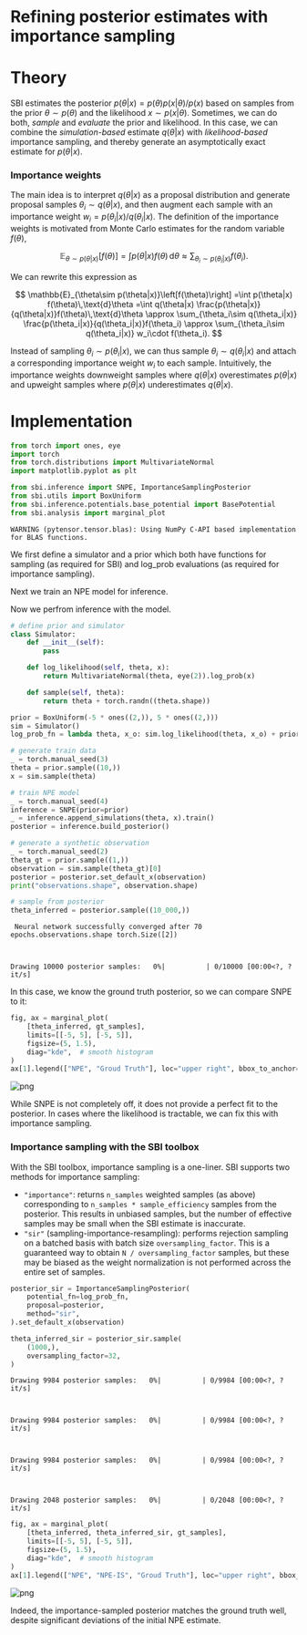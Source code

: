 # Refining posterior estimates with importance sampling

# Theory

SBI estimates the posterior $p(\theta|x) = {p(\theta)p(x|\theta)}/{p(x)}$ based on samples from the prior $\theta\sim p(\theta)$ and the likelihood $x\sim p(x|\theta)$. Sometimes, we can do both, *sample* and *evaluate* the prior and likelihood. In this case, we can combine the *simulation-based* estimate $q(\theta|x)$ with *likelihood-based* importance sampling, and thereby generate an asymptotically exact estimate for $p(\theta|x)$.

### Importance weights

The main idea is to interpret $q(\theta|x)$ as a proposal distribution and generate proposal samples $\theta_i\sim q(\theta|x)$, and then augment each sample with an importance weight $w_i = p(\theta_i|x) / q(\theta_i|x)$. The definition of the importance weights is motivated from Monte Carlo estimates for the random variable $f(\theta)$, 

$$ 
\mathbb{E}_{\theta\sim p(\theta|x)}\left[f(\theta)\right] 
=\int p(\theta|x) f(\theta)\,\text{d}\theta
\approx \sum_{\theta_i\sim p(\theta_i|x)} f(\theta_i).
$$

We can rewrite this expression as 

$$ 
\mathbb{E}_{\theta\sim p(\theta|x)}\left[f(\theta)\right] 
=\int p(\theta|x) f(\theta)\,\text{d}\theta
=\int q(\theta|x) \frac{p(\theta|x)}{q(\theta|x)}f(\theta)\,\text{d}\theta
\approx \sum_{\theta_i\sim q(\theta_i|x)} \frac{p(\theta_i|x)}{q(\theta_i|x)}f(\theta_i)
\approx \sum_{\theta_i\sim q(\theta_i|x)} w_i\cdot f(\theta_i).
$$

Instead of sampling $\theta_i\sim p(\theta_i|x)$, we can thus sample $\theta_i\sim q(\theta_i|x)$ and attach a corresponding importance weight $w_i$ to each sample. Intuitively, the importance weights downweight samples where $q(\theta|x)$ overestimates $p(\theta|x)$ and upweight samples where $p(\theta|x)$ underestimates $q(\theta|x)$.

# Implementation


```python
from torch import ones, eye
import torch
from torch.distributions import MultivariateNormal
import matplotlib.pyplot as plt

from sbi.inference import SNPE, ImportanceSamplingPosterior
from sbi.utils import BoxUniform
from sbi.inference.potentials.base_potential import BasePotential
from sbi.analysis import marginal_plot
```

    WARNING (pytensor.tensor.blas): Using NumPy C-API based implementation for BLAS functions.


We first define a simulator and a prior which both have functions for sampling (as required for SBI) and log_prob evaluations (as required for importance sampling).

Next we train an NPE model for inference.

Now we perfrom inference with the model.


```python
# define prior and simulator
class Simulator:
    def __init__(self):
        pass

    def log_likelihood(self, theta, x):
        return MultivariateNormal(theta, eye(2)).log_prob(x)

    def sample(self, theta):
        return theta + torch.randn((theta.shape))

prior = BoxUniform(-5 * ones((2,)), 5 * ones((2,)))
sim = Simulator()
log_prob_fn = lambda theta, x_o: sim.log_likelihood(theta, x_o) + prior.log_prob(theta)

# generate train data
_ = torch.manual_seed(3)
theta = prior.sample((10,))
x = sim.sample(theta)

# train NPE model
_ = torch.manual_seed(4)
inference = SNPE(prior=prior)
_ = inference.append_simulations(theta, x).train()
posterior = inference.build_posterior()

# generate a synthetic observation
_ = torch.manual_seed(2)
theta_gt = prior.sample((1,))
observation = sim.sample(theta_gt)[0]
posterior = posterior.set_default_x(observation)
print("observations.shape", observation.shape)

# sample from posterior
theta_inferred = posterior.sample((10_000,))
```

     Neural network successfully converged after 70 epochs.observations.shape torch.Size([2])



    Drawing 10000 posterior samples:   0%|          | 0/10000 [00:00<?, ?it/s]


In this case, we know the ground truth posterior, so we can compare SNPE to it:


```python
fig, ax = marginal_plot(
    [theta_inferred, gt_samples],
    limits=[[-5, 5], [-5, 5]],
    figsize=(5, 1.5),
    diag="kde",  # smooth histogram
)
ax[1].legend(["NPE", "Groud Truth"], loc="upper right", bbox_to_anchor=[2.0, 1.0, 0.0, 0.0]);
```


    
![png](15_importance_sampled_posteriors_files/15_importance_sampled_posteriors_9_0.png)
    


While SNPE is not completely off, it does not provide a perfect fit to the posterior. In cases where the likelihood is tractable, we can fix this with importance sampling.

### Importance sampling with the SBI toolbox

With the SBI toolbox, importance sampling is a one-liner. SBI supports two methods for importance sampling:
- `"importance"`: returns `n_samples` weighted samples (as above) corresponding to `n_samples * sample_efficiency` samples from the posterior. This results in unbiased samples, but the number of effective samples may be small when the SBI estimate is inaccurate.
- `"sir"` (sampling-importance-resampling): performs rejection sampling on a batched basis with batch size `oversampling_factor`.  This is a guaranteed way to obtain `N / oversampling_factor` samples, but these may be biased as the weight normalization is not performed across the entire set of samples.


```python
posterior_sir = ImportanceSamplingPosterior(
    potential_fn=log_prob_fn,
    proposal=posterior,
    method="sir",
).set_default_x(observation)

theta_inferred_sir = posterior_sir.sample(
    (1000,),
    oversampling_factor=32,
)
```


    Drawing 9984 posterior samples:   0%|          | 0/9984 [00:00<?, ?it/s]



    Drawing 9984 posterior samples:   0%|          | 0/9984 [00:00<?, ?it/s]



    Drawing 9984 posterior samples:   0%|          | 0/9984 [00:00<?, ?it/s]



    Drawing 2048 posterior samples:   0%|          | 0/2048 [00:00<?, ?it/s]



```python
fig, ax = marginal_plot(
    [theta_inferred, theta_inferred_sir, gt_samples],
    limits=[[-5, 5], [-5, 5]],
    figsize=(5, 1.5),
    diag="kde",  # smooth histogram
)
ax[1].legend(["NPE", "NPE-IS", "Groud Truth"], loc="upper right", bbox_to_anchor=[2.0, 1.0, 0.0, 0.0]);
```


    
![png](15_importance_sampled_posteriors_files/15_importance_sampled_posteriors_14_0.png)
    


Indeed, the importance-sampled posterior matches the ground truth well, despite significant deviations of the initial NPE estimate.


```python

```
